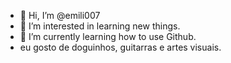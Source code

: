 - 👋 Hi, I’m @emili007
- 👀 I’m interested in learning new things.
- 🌱 I’m currently learning how to use Github.
- eu gosto de doguinhos, guitarras e artes visuais.

<!---
emili007/emili007 is a ✨ special ✨ repository because its `README.md` (this file) appears on your GitHub profile.
You can click the Preview link to take a look at your changes.
--->
